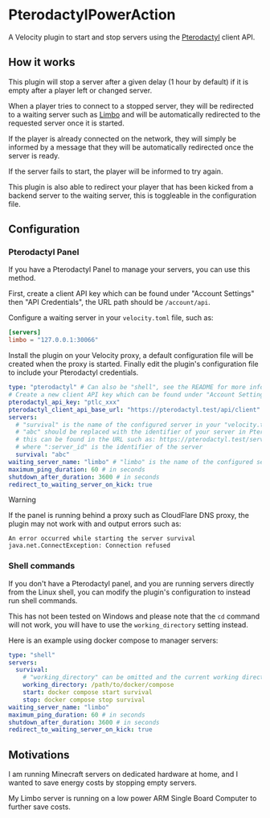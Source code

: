 # PterodactylPowerAction

A Velocity plugin to start and stop servers using the [Pterodactyl](https://pterodactyl.io/) client API.

## How it works

This plugin will stop a server after a given delay (1 hour by default) if it is empty after a player left or changed
server.

When a player tries to connect to a stopped server, they will be redirected to a waiting server such
as [Limbo](https://www.spigotmc.org/resources/82468/) and will be automatically redirected to the requested server once
it is started.

If the player is already connected on the network, they will simply be informed by a message that they will be
automatically redirected once the server is ready.

If the server fails to start, the player will be informed to try again.

This plugin is also able to redirect your player that has been kicked from a backend server to the waiting server, this
is toggleable in the configuration file.

## Configuration

### Pterodactyl Panel

If you have a Pterodactyl Panel to manage your servers, you can use this method.

First, create a client API key which can be found under "Account Settings" then "API Credentials", the URL path should
be `/account/api`.

Configure a waiting server in your `velocity.toml` file, such as:

```toml
[servers]
limbo = "127.0.0.1:30066"
```

Install the plugin on your Velocity proxy, a default configuration file will be created when the proxy is started.
Finally edit the plugin's configuration file to include your Pterodactyl credentials.

```yaml
type: "pterodactyl" # Can also be "shell", see the README for more information
# Create a new client API key which can be found under "Account Settings" then " API Credentials", the URL path should be https://pterodactyl.test/account/api.
pterodactyl_api_key: "ptlc_xxx"
pterodactyl_client_api_base_url: "https://pterodactyl.test/api/client" # No trailing slash
servers:
  # "survival" is the name of the configured server in your "velocity.toml" file
  # "abc" should be replaced with the identifier of your server in Pterodactyl
  # this can be found in the URL such as: https://pterodactyl.test/server/:server_id
  # where ":server_id" is the identifier of the server
  survival: "abc"
waiting_server_name: "limbo" # "limbo" is the name of the configured server in your "velocity.toml" file
maximum_ping_duration: 60 # in seconds
shutdown_after_duration: 3600 # in seconds
redirect_to_waiting_server_on_kick: true
```

> [!WARNING]
> If the panel is running behind a proxy such as CloudFlare DNS proxy, the plugin may not work with and output errors
> such as:
> ```
> An error occurred while starting the server survival
> java.net.ConnectException: Connection refused
> ```

### Shell commands

If you don't have a Pterodactyl panel, and you are running servers directly from the Linux shell, you can modify the
plugin's configuration to instead run shell commands.

This has not been tested on Windows and please note that the `cd` command will not work, you will have to use the
`working_directory` setting instead.

Here is an example using docker compose to manager servers:

```yaml
type: "shell"
servers:
  survival:
    # "working_directory" can be omitted and the current working directory will be used instead
    working_directory: /path/to/docker/compose
    start: docker compose start survival
    stop: docker compose stop survival
waiting_server_name: "limbo"
maximum_ping_duration: 60 # in seconds
shutdown_after_duration: 3600 # in seconds
redirect_to_waiting_server_on_kick: true
```

## Motivations

I am running Minecraft servers on dedicated hardware at home, and I wanted to save energy costs by stopping empty
servers.

My Limbo server is running on a low power ARM Single Board Computer to further save costs.
